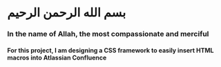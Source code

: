 # بسم الله الرحمن الرحیم

### In the name of Allah, the most compassionate and merciful

#### For this project, I am designing a CSS framework to easily insert HTML macros into Atlassian Confluence
